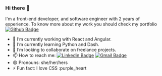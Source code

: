 ### Hi there 👋

I'm a front-end developer, and software engineer with 2 years of experience.
To know more about my work you should check my portfolio [![Github Badge](https://img.shields.io/badge/-Github-000?style=flat-square&logo=Github&logoColor=white&link=https://romanonatacha.github.io)](https://romanonatacha.github.io)

- 🔭 I’m currently working with React and Angular.
- 🌱 I’m currently learning Python and Dash.
- 👯 I’m looking to collaborate on freelance projects.
- 📫 How to reach me:
[![Linkedin Badge](https://img.shields.io/badge/-LinkedIn-blue?style=flat-square&logo=Linkedin&logoColor=white&link=https://www.linkedin.com/in/natacha-romano/)](https://www.linkedin.com/in/natacha-romano/)
[![Gmail Badge](https://img.shields.io/badge/-Gmail-c14438?style=flat-square&logo=Gmail&logoColor=white&link=mailto:natacharomanonr@gmail.com)](mailto:natacharomanonr@gmail.com)
- 😄 Pronouns: she/her/hers
- ⚡ Fun fact: I love CSS :purple_heart
